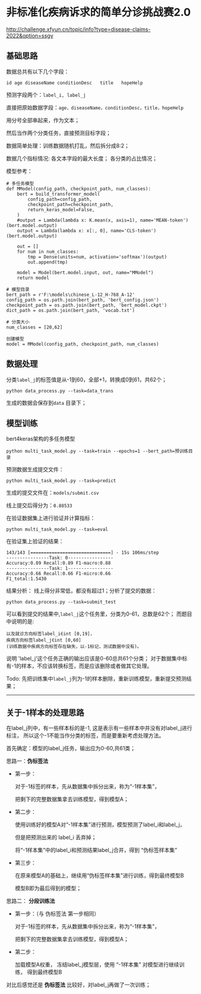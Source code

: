 # 非标准化疾病诉求的简单分诊挑战赛2.0

http://challenge.xfyun.cn/topic/info?type=disease-claims-2022&option=ssgy

## 基础思路 


数据总共有以下几个字段：

`id	age	diseaseName	conditionDesc	title	hopeHelp`

预测字段两个：`label_i, label_j`

直接把原始数据字段：`age，diseaseName，conditionDesc，title，hopeHelp`

用分号全部串起来，作为文本；

然后当作两个分类任务，直接预测目标字段；

数据简单处理：训练数据随机打乱，然后拆分成8:2；


数据几个指标情况:
	各文本字段的最大长度；
	各分类的占比情况；

模型参考：

```
# 多任务模型
def MModel(config_path, checkpoint_path, num_classes):
    bert = build_transformer_model(
        config_path=config_path,
        checkpoint_path=checkpoint_path,
        return_keras_model=False,
    )
    #output = Lambda(lambda x: K.mean(x, axis=1), name='MEAN-token')(bert.model.output)
    output = Lambda(lambda x: x[:, 0], name='CLS-token')(bert.model.output)

    out = []
    for num in num_classes:
        tmp = Dense(units=num, activation='softmax')(output)
        out.append(tmp)

    model = Model(bert.model.input, out, name="MModel")
    return model

# 模型目录
bert_path = r'F:\models\chinese_L-12_H-768_A-12'
config_path = os.path.join(bert_path, 'bert_config.json')
checkpoint_path = os.path.join(bert_path, 'bert_model.ckpt')
dict_path = os.path.join(bert_path, 'vocab.txt')

# 分类大小
num_classes = [20,62]

创建模型
model = MModel(config_path, checkpoint_path, num_classes)
```

## 数据处理

分类`label_j`的标签值是从-1到60，全部+1，转换成0到61，共62个；

```
python data_process.py --task=data_trans
```

生成的数据会保存到`data` 目录下；


## 模型训练

bert4keras架构的多任务模型

```
python multi_task_model.py --task=train --epochs=1 --bert_path=预训练目录 
```

预测数据生成提交文件：

```
python multi_task_model.py --task=predict
```

生成的提交文件在：`models/submit.csv`

线上提交后得分为：`0.88533`


在验证数据集上进行验证并计算指标：

```
python multi_task_model.py --task=eval
```

在验证集上验证的结果：
```
143/143 [==============================] - 15s 106ms/step
----------------Task: 0-----------------
Accuracy:0.89 Recall:0.89 F1-macro:0.88
----------------Task: 1-----------------
Accuracy:0.66 Recall:0.66 F1-micro:0.66
F1_total:1.5430
```

结果分析：
线上得分非常低，都没有超过1；分析了提交的数据：
```
python data_process.py --task=submit_test
```

可以看到提交的结果中,`label_j`这个任务里，分类为0-61，总数是62个；
而题目中说明的是:

```
以及就诊方向标签label_i∈int [0,19]，
疾病方向标签label_j∈int [0,60] 
(训练数据中疾病方向标签存在缺失，以-1标记，测试数据中没有)。
```
说明 'label_j'这个任务正确的输出应该是0-60总共61个分类；
对于数据集中标有-1的样本，不应该转换标签，而是应该删除或者做其它处理。

Todo: 先把训练集中`label_j`列为-1的样本删除，重新训练模型，重新提交预测结果；

-----------------------------------------

##  关于-1样本的处理思路 

在label_j列中，有一些样本标的是-1, 这是表示有一些样本中并没有对label_j进行标注， 
所以这个-1不能当作分类的标签，而是要重新考虑处理方法。

首先确定：模型的label_j任务，输出应为0-60,共61类；

思路一：**伪标签法**

* 第一步：

	对于-1标签的样本，先从数据集中拆分出来，称为“-1样本集”，

	把剩下的完整数据集拿去训练模型，得到模型A；

* 第二步：

	使用训练好的模型A对“-1样本集”进行预测，模型预测了label_i和label_j，

	但是把预测出来的 label_i 丢弃掉；

 	将“-1样本集”中的label_i和预测结果label_j合并，得到 “伪标签样本集”

* 第三步：

	在原来模型A的基础上，继续用“伪标签样本集”进行训练，得到最终模型B

	模型B即为最后得到的模型；


思路二： **分段训练法**

* 第一步：（与 伪标签法 第一步相同）

	对于-1标签的样本，先从数据集中拆分出来，称为“-1样本集”，

	把剩下的完整数据集拿去训练模型，得到模型A；

* 第二步：

	加载模型A权重， 冻结label_j模型层，使用 “-1样本集” 对模型进行继续训练， 得到最终模型B

对比后感觉还是 **伪标签法** 比较好，对label_j再做了一次训练；



